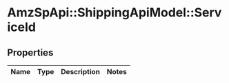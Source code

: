 # AmzSpApi::ShippingApiModel::ServiceId

## Properties
Name | Type | Description | Notes
------------ | ------------- | ------------- | -------------


